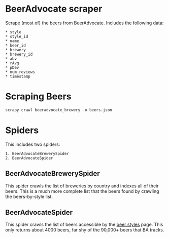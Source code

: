 # BeerAdvocate scraper

Scrape (most of) the beers from BeerAdvocate. Includes the following data:

    * style
    * style_id
    * name
    * beer_id
    * brewery
    * brewery_id
    * abv
    * rAvg
    * pDev
    * num_reviews
    * timestamp

# Scraping Beers

```python
scrapy crawl beeradvocate_brewery -o beers.json
```

# Spiders

This includes two spiders:

    1. BeerAdvocateBrewerySpider
    2. BeerAdvocateSpider

## BeerAdvocateBrewerySpider

This spider crawls the list of breweries by country and indexes all of their
beers. This is a much more complete list that the beers found by crawling the
beers-by-style list.

## BeerAdvocateSpider

This spider crawls the list of beers accessible by the
[beer styles](http://beeradvocate.com/beer/style) page. This only returns about
4000 beers, far shy of the 90,000+ beers that BA tracks.
